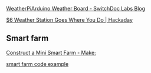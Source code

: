 
[WeatherPiArduino Weather Board - SwitchDoc Labs Blog](https://www.switchdoc.com/weatherpiarduino-bare-board/)

[$6 Weather Station Goes Where You Do | Hackaday](https://hackaday.com/2018/06/03/6-weather-station-goes-where-you-do/)


## Smart farm

[Construct a Mini Smart Farm - Make:](https://makezine.com/article/home/connected-home/mini-smart-farm/)

[smart farm code example](http://www.lemongrass-studio.net/embedded_file/minismartfarm/smartfarm.ino)